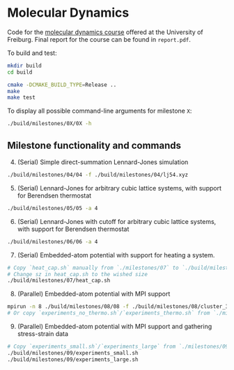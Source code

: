 # Molecular Dynamics
Code for the [molecular dynamics course](https://pastewka.github.io/MolecularDynamics/) offered at the University of Freiburg. Final report for the course can be found in `report.pdf`.

To build and test:
```bash
mkdir build
cd build

cmake -DCMAKE_BUILD_TYPE=Release ..
make
make test
```

To display all possible command-line arguments for milestone `X`:
```bash
./build/milestones/0X/0X -h
```

## Milestone functionality and commands
4. (Serial) Simple direct-summation Lennard-Jones simulation
```bash
./build/milestones/04/04 -f ./build/milestones/04/lj54.xyz
```
5. (Serial) Lennard-Jones for arbitrary cubic lattice systems, with support for Berendsen thermostat
```bash
./build/milestones/05/05 -a 4
```
6. (Serial) Lennard-Jones with cutoff for arbitrary cubic lattice systems, with support for Berendsen thermostat
```bash
./build/milestones/06/06 -a 4
```
7. (Serial) Embedded-atom potential with support for heating a system.
```bash
# Copy `heat_cap.sh` manually from `./milestones/07` to `./build/milestones/07` (CMake changes the contents of the file).
# Change sz in heat_cap.sh to the wished size
./build/milestones/07/heat_cap.sh
```
8. (Parallel) Embedded-atom potential with MPI support
```bash
mpirun -n 8 ./build/milestones/08/08 -f ./build/milestones/08/cluster_3871_transformed.xyz -o cluster_3871_transformed_out_8.xyz -t 10 -d 100000 -l cluster_3871_transformed_log_8.txt -v --thermostat --t0 300 --tau 1000 
# Or copy `experiments_no_thermo.sh`/`experiments_thermo.sh` from `./milestones/08` to `./build/milestones/08` and run these
```
9. (Parallel) Embedded-atom potential with MPI support and gathering stress-strain data
```bash
# Copy `experiments_small.sh`/`experiments_large` from `./milestones/09` to `./build/milestones/09`
./build/milestones/09/experiments_small.sh
./build/milestones/09/experiments_large.sh
```